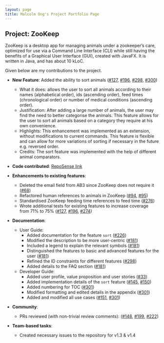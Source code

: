 ```yaml
---
layout: page
title: Malcolm Ong's Project Portfolio Page
---
```


## Project: ZooKeep

ZooKeep is a desktop app for managing animals under a zookeeper’s care, optimized for use via a Command Line Interface (CLI) while still having the benefits of a Graphical User Interface (GUI), created with JavaFX. It is written in Java, and has about 10 kLoC.

Given below are my contributions to the project.

* **New Feature**: Added the ability to sort animals ([\#127](https://github.com/AY2021S1-CS2103T-W15-4/tp/pull/127), [\#196](https://github.com/AY2021S1-CS2103T-W15-4/tp/pull/196), [\#298](https://github.com/AY2021S1-CS2103T-W15-4/tp/pull/298), [\#300](https://github.com/AY2021S1-CS2103T-W15-4/tp/pull/300))
  * What it does: allows the user to sort all animals according to their names (alphabetical order), ids (ascending order), feed times (chronological order) or number of medical conditions (ascending order).
  * Justification: After adding a large number of animals, the user may find the need to better categorise the animals. This feature allows for the user to sort all animals based on a category they require at his own convenience.
  * Highlights: This enhancement was implemented as an extension, without modifications to current commands. This feature is flexible and can allow for more variations of sorting if necessary in the future e.g. reversed order.
  * Credits: The sort feature was implemented with the help of different animal comparators.

* **Code contributed**: [RepoSense link](https://nus-cs2103-ay2021s1.github.io/tp-dashboard/#breakdown=true&search=m0nggh)

* **Enhancements to existing features**:
  * Deleted the email field from AB3 since ZooKeep does not require it ([\#68](https://github.com/AY2021S1-CS2103T-W15-4/tp/pull/68))
  * Refactored human references to animals in ZooKeep ([\#94](https://github.com/AY2021S1-CS2103T-W15-4/tp/pull/94), [\#95](https://github.com/AY2021S1-CS2103T-W15-4/tp/pull/95))
  * Standardised ZooKeep feeding time references to feed time ([\#276](https://github.com/AY2021S1-CS2103T-W15-4/tp/pull/276))
  * Wrote additional tests for existing features to increase coverage from 71% to 75% ([\#127](https://github.com/AY2021S1-CS2103T-W15-4/tp/pull/127), [\#196](https://github.com/AY2021S1-CS2103T-W15-4/tp/pull/196), [\#274](https://github.com/AY2021S1-CS2103T-W15-4/tp/pull/274))

* **Documentation**:
  * User Guide:
    * Added documentation for the feature `sort` ([\#226](https://github.com/AY2021S1-CS2103T-W15-4/tp/pull/226))
    * Modified the description to be more user-centric ([\#181](https://github.com/AY2021S1-CS2103T-W15-4/tp/pull/181))
    * Included a legend to explain the relevant symbols ([\#181](https://github.com/AY2021S1-CS2103T-W15-4/tp/pull/181))
    * Distinguished the features to basic and advanced features for the user ([\#181](https://github.com/AY2021S1-CS2103T-W15-4/tp/pull/181))
    * Refined the ID constraints for different features ([\#298](https://github.com/AY2021S1-CS2103T-W15-4/tp/pull/298))
    * Added details to the FAQ section ([\#181](https://github.com/AY2021S1-CS2103T-W15-4/tp/pull/181))
  * Developer Guide:
    * Added user profile, value proposition and user stories ([\#33](https://github.com/AY2021S1-CS2103T-W15-4/tp/pull/33))
    * Added implementation details of the `sort` feature ([\#145](https://github.com/AY2021S1-CS2103T-W15-4/tp/pull/145), [\#150](https://github.com/AY2021S1-CS2103T-W15-4/tp/pull/150))
    * Added numbering for TOC ([\#301](https://github.com/AY2021S1-CS2103T-W15-4/tp/pull/301))
    * Modified formatting and edited details in the appendix ([\#301](https://github.com/AY2021S1-CS2103T-W15-4/tp/pull/301))
    * Added and modified all use cases ([\#151](https://github.com/AY2021S1-CS2103T-W15-4/tp/pull/151), [\#301](https://github.com/AY2021S1-CS2103T-W15-4/tp/pull/301))

* **Community**:
  * PRs reviewed (with non-trivial review comments): ([\#148](https://github.com/AY2021S1-CS2103T-W15-4/tp/pull/148), [\#199](https://github.com/AY2021S1-CS2103T-W15-4/tp/pull/199), [\#222](https://github.com/AY2021S1-CS2103T-W15-4/tp/pull/222))

* **Team-based tasks**:
  * Created necessary issues to the repository for v1.3 & v1.4
